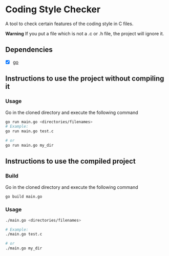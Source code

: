 # Coding Style Checker
A tool to check certain features of the coding style in C files.

**Warning**
If you put a file which is not a .c or .h file, the project will ignore it.

## Dependencies
- [x] [go](https://golang.org/dl/)

## Instructions to use the project without compiling it
### Usage
Go in the cloned directory and execute the following command
```sh
go run main.go <directories/filenames>
# Example:
go run main.go test.c

# or
go run main.go my_dir
```

## Instructions to use the compiled project
### Build
Go in the cloned directory and execute the following command
```sh
go build main.go
```

### Usage
```sh
./main.go <directories/filenames>

# Example:
./main.go test.c

# or
./main.go my_dir
```
